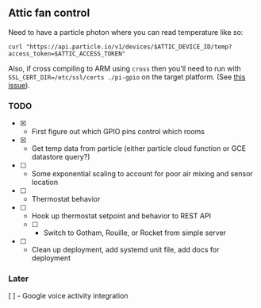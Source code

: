 ## Attic fan control

Need to have a particle photon where you can read temperature like so:
```
curl "https://api.particle.io/v1/devices/$ATTIC_DEVICE_ID/temp?access_token=$ATTIC_ACCESS_TOKEN"
```

Also, if cross compiling to ARM using `cross` then you'll need to run with `SSL_CERT_DIR=/etc/ssl/certs ./pi-gpio` on the target platform. (See [this issue](https://github.com/japaric/cross/issues/119)).

### TODO
  - [x] - First figure out which GPIO pins control which rooms
  - [x] - Get temp data from particle (either particle cloud function or GCE datastore query?)
  - [ ] - Some exponential scaling to account for poor air mixing and sensor location
  - [ ] - Thermostat behavior
  - [ ] - Hook up thermostat setpoint and behavior to REST API
    - [ ] - Switch to Gotham, Rouille, or Rocket from simple server
  - [ ] - Clean up deployment, add systemd unit file, add docs for deployment

### Later
[ ] - Google voice activity integration
